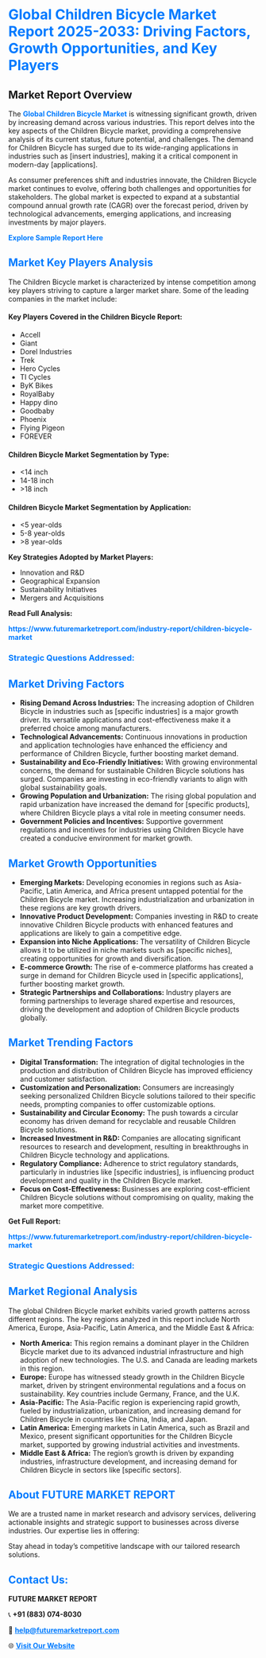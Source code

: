 <h1 style="color: #007BFF;">Global Children Bicycle Market Report 2025-2033: Driving Factors, Growth Opportunities, and Key Players</h1>

<section id="overview">
<h2>Market Report Overview</h2>
<p>The <a href="https://www.futuremarketreport.com/industry-report/children-bicycle-market" style="color: #007BFF; text-decoration: none;"><strong>Global Children Bicycle Market</strong></a> is witnessing significant growth, driven by increasing demand across various industries. This report delves into the key aspects of the Children Bicycle market, providing a comprehensive analysis of its current status, future potential, and challenges. The demand for Children Bicycle has surged due to its wide-ranging applications in industries such as [insert industries], making it a critical component in modern-day [applications].</p>
<p>As consumer preferences shift and industries innovate, the Children Bicycle market continues to evolve, offering both challenges and opportunities for stakeholders. The global market is expected to expand at a substantial compound annual growth rate (CAGR) over the forecast period, driven by technological advancements, emerging applications, and increasing investments by major players.</p>
</section>

<section id="overview">
<p><a href="https://www.futuremarketreport.com/request-sample/reportId=26231" style="color: #007BFF; text-decoration: none;"><strong>Explore Sample Report Here</strong></a></p>
</section>

<section id="key-players">
<h2 style="color: #007BFF;">Market Key Players Analysis</h2>
<p>The Children Bicycle market is characterized by intense competition among key players striving to capture a larger market share. Some of the leading companies in the market include:</p>
<h4>Key Players Covered in the Children Bicycle Report:</h4>
<ul><li>Accell</li><li>Giant</li><li>Dorel Industries</li><li>Trek</li><li>Hero Cycles</li><li>TI Cycles</li><li>ByK Bikes</li><li>RoyalBaby</li><li>Happy dino</li><li>Goodbaby</li><li>Phoenix</li><li>Flying Pigeon</li><li>FOREVER</li></ul>
<h4>Children Bicycle Market Segmentation by Type:</h4>
<ul><li>&lt;14 inch</li><li>14-18 inch</li><li>&gt;18 inch</li></ul>

<h4>Children Bicycle Market Segmentation by Application:</h4>
<ul><li>&lt;5 year-olds</li><li>5-8 year-olds</li><li>&gt;8 year-olds</li></ul>
<p><strong>Key Strategies Adopted by Market Players:</strong></p>
<ul>
<li>Innovation and R&D</li>
<li>Geographical Expansion</li>
<li>Sustainability Initiatives</li>
<li>Mergers and Acquisitions</li>
</ul>
</section>

<section>
<p><strong>Read Full Analysis: </strong></p><a href="https://www.futuremarketreport.com/industry-report/children-bicycle-market" style="color: #007BFF; text-decoration: none;"><strong>https://www.futuremarketreport.com/industry-report/children-bicycle-market</strong></a>
<h3 style="color: #007BFF;">Strategic Questions Addressed:</h3>
</section>

<section id="driving-factors">
<h2 style="color: #007BFF;">Market Driving Factors</h2>
<ul>
<li><strong>Rising Demand Across Industries:</strong> The increasing adoption of Children Bicycle in industries such as [specific industries] is a major growth driver. Its versatile applications and cost-effectiveness make it a preferred choice among manufacturers.</li>
<li><strong>Technological Advancements:</strong> Continuous innovations in production and application technologies have enhanced the efficiency and performance of Children Bicycle, further boosting market demand.</li>
<li><strong>Sustainability and Eco-Friendly Initiatives:</strong> With growing environmental concerns, the demand for sustainable Children Bicycle solutions has surged. Companies are investing in eco-friendly variants to align with global sustainability goals.</li>
<li><strong>Growing Population and Urbanization:</strong> The rising global population and rapid urbanization have increased the demand for [specific products], where Children Bicycle plays a vital role in meeting consumer needs.</li>
<li><strong>Government Policies and Incentives:</strong> Supportive government regulations and incentives for industries using Children Bicycle have created a conducive environment for market growth.</li>
</ul>
</section>

<section id="growth-opportunities">
<h2 style="color: #007BFF;">Market Growth Opportunities</h2>
<ul>
<li><strong>Emerging Markets:</strong> Developing economies in regions such as Asia-Pacific, Latin America, and Africa present untapped potential for the Children Bicycle market. Increasing industrialization and urbanization in these regions are key growth drivers.</li>
<li><strong>Innovative Product Development:</strong> Companies investing in R&D to create innovative Children Bicycle products with enhanced features and applications are likely to gain a competitive edge.</li>
<li><strong>Expansion into Niche Applications:</strong> The versatility of Children Bicycle allows it to be utilized in niche markets such as [specific niches], creating opportunities for growth and diversification.</li>
<li><strong>E-commerce Growth:</strong> The rise of e-commerce platforms has created a surge in demand for Children Bicycle used in [specific applications], further boosting market growth.</li>
<li><strong>Strategic Partnerships and Collaborations:</strong> Industry players are forming partnerships to leverage shared expertise and resources, driving the development and adoption of Children Bicycle products globally.</li>
</ul>
</section>

<section id="trending-factors">
<h2 style="color: #007BFF;">Market Trending Factors</h2>
<ul>
<li><strong>Digital Transformation:</strong> The integration of digital technologies in the production and distribution of Children Bicycle has improved efficiency and customer satisfaction.</li>
<li><strong>Customization and Personalization:</strong> Consumers are increasingly seeking personalized Children Bicycle solutions tailored to their specific needs, prompting companies to offer customizable options.</li>
<li><strong>Sustainability and Circular Economy:</strong> The push towards a circular economy has driven demand for recyclable and reusable Children Bicycle solutions.</li>
<li><strong>Increased Investment in R&D:</strong> Companies are allocating significant resources to research and development, resulting in breakthroughs in Children Bicycle technology and applications.</li>
<li><strong>Regulatory Compliance:</strong> Adherence to strict regulatory standards, particularly in industries like [specific industries], is influencing product development and quality in the Children Bicycle market.</li>
<li><strong>Focus on Cost-Effectiveness:</strong> Businesses are exploring cost-efficient Children Bicycle solutions without compromising on quality, making the market more competitive.</li>
</ul>
</section>

<section>
<p><strong>Get Full Report: </strong></p><a href="https://www.futuremarketreport.com/industry-report/children-bicycle-market" style="color: #007BFF; text-decoration: none;"><strong>https://www.futuremarketreport.com/industry-report/children-bicycle-market</strong></a>
<h3 style="color: #007BFF;">Strategic Questions Addressed:</h3>
</section>


<section id="regional-analysis">
<h2 style="color: #007BFF;">Market Regional Analysis</h2>
<p>The global Children Bicycle market exhibits varied growth patterns across different regions. The key regions analyzed in this report include North America, Europe, Asia-Pacific, Latin America, and the Middle East & Africa:</p>
<ul>
<li><strong>North America:</strong> This region remains a dominant player in the Children Bicycle market due to its advanced industrial infrastructure and high adoption of new technologies. The U.S. and Canada are leading markets in this region.</li>
<li><strong>Europe:</strong> Europe has witnessed steady growth in the Children Bicycle market, driven by stringent environmental regulations and a focus on sustainability. Key countries include Germany, France, and the U.K.</li>
<li><strong>Asia-Pacific:</strong> The Asia-Pacific region is experiencing rapid growth, fueled by industrialization, urbanization, and increasing demand for Children Bicycle in countries like China, India, and Japan.</li>
<li><strong>Latin America:</strong> Emerging markets in Latin America, such as Brazil and Mexico, present significant opportunities for the Children Bicycle market, supported by growing industrial activities and investments.</li>
<li><strong>Middle East & Africa:</strong> The region’s growth is driven by expanding industries, infrastructure development, and increasing demand for Children Bicycle in sectors like [specific sectors].</li>
</ul>
</section>

<footer>
<h2 style="color: #007BFF;">About FUTURE MARKET REPORT</h2>
<p>We are a trusted name in market research and advisory services, delivering actionable insights and strategic support to businesses across diverse industries. Our expertise lies in offering:</p>

<p>Stay ahead in today’s competitive landscape with our tailored research solutions.</p>

<h2 style="color: #007BFF;">Contact Us:</h2>
<p><strong>FUTURE MARKET REPORT</strong></p>
<p>📞 <strong>+91 (883) 074-8030</strong></p>
<p>📧 <strong><a href="mailto:help@futuremarketreport.com" style="color: #007BFF;">help@futuremarketreport.com</a></strong></p>
<p>🌐 <strong><a href="https://www.futuremarketreport.com/" style="color: #007BFF;">Visit Our Website</a></strong></p>
</footer>